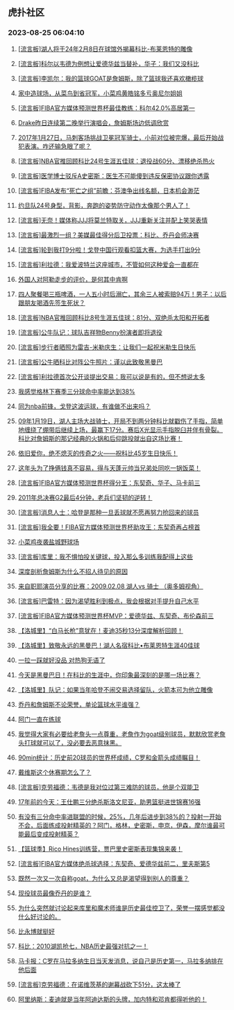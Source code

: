 ## 虎扑社区 
### 2023-08-25 06:04:10

1. [[流言板]湖人将于24年2​​月8日在球馆外揭幕科比-布莱恩特的雕像](https://bbs.hupu.com/61814867.html)

2. [[流言板]科尔以韦德为例想让爱德华兹当替补，华子：我们又没科比](https://bbs.hupu.com/61815601.html)

3. [[流言板]李凯尔：我的篮球GOAT是詹姆斯，除了篮球我还喜欢橄榄球](https://bbs.hupu.com/61813612.html)

4. [﻿家中造球场，从菜鸟到省冠军，小菜鸡黄皓铭多亏奥尼尔姐姐](https://bbs.hupu.com/61814381.html)

5. [[流言板]FIBA官方媒体预测世界杯最佳教练：科尔42.0%高居第一](https://bbs.hupu.com/61814489.html)

6. [Drake昨日连续第二晚举行演唱会，詹姆斯场边低调欣赏](https://bbs.hupu.com/61814416.html)

7. [2017年1月27日，马刺客场挑战卫冕冠军骑士，小前对位被完爆，最后开始战犯表演。咋还输急眼了呢？](https://bbs.hupu.com/61814274.html)

8. [[流言板]NBA官推回顾科比24号生涯五佳球：退役战60分、漂移绝杀热火](https://bbs.hupu.com/61815060.html)

9. [[流言板]医学博士驳斥A史密斯：医生不可能傻到违反保密协议跟你透露](https://bbs.hupu.com/61815150.html)

10. [[流言板]FIBA发布“死亡之组”前瞻：芬澳争出线名额，日本机会渺茫](https://bbs.hupu.com/61814118.html)

11. [约旦队24号身型，背影，奔跑的姿势防守动作太像那个男人了！](https://bbs.hupu.com/61810701.html)

12. [[流言板]无奈！媒体称JJJ将莫兰特取关，JJJ重新关注并配上笑哭表情](https://bbs.hupu.com/61815312.html)

13. [[流言板]最激烈一组？美媒最佳得分后卫投票：科比、乔丹会师决赛](https://bbs.hupu.com/61813353.html)

14. [[流言板]轮到我打9分啦！戈登中国行观看扣篮大赛，为选手打出9分](https://bbs.hupu.com/61813473.html)

15. [[流言板]利拉德：我爱波特兰这座城市，不管如何这种爱会一直都在](https://bbs.hupu.com/61814959.html)

16. [外国人对阿勒走步的评价，是何其中肯啊](https://bbs.hupu.com/61815519.html)

17. [四人聚餐喝三瓶啤酒，一人五小时后溺亡，其余三人被索赔94万！男子：以后跟朋友喝酒先签生死状？](https://bbs.hupu.com/61810867.html)

18. [[流言板]NBA官推回顾科比8号生涯五佳球：81分、双绝杀太阳和开拓者](https://bbs.hupu.com/61814917.html)

19. [[流言板]公牛队记：球队吉祥物Benny扮演者即将退役](https://bbs.hupu.com/61815499.html)

20. [[流言板]步行者晒照为雷吉-米勒庆生：让我们一起祝米勒生日快乐](https://bbs.hupu.com/61815045.html)

21. [[流言板]公牛晒科比对阵公牛照片：谨以此致敬黑曼巴](https://bbs.hupu.com/61814515.html)

22. [[流言板]利拉德首次公开谈提出交易：我可以说是有的，但不想说太多](https://bbs.hupu.com/61814851.html)

23. [我感觉格林下赛季三分球命中率能达到38%](https://bbs.hupu.com/61810954.html)

24. [同为nba前锋，戈登这波运球，有谁做不出来吗？](https://bbs.hupu.com/61807516.html)

25. [09年1月19日，湖人主场大战骑士，开局不到两分钟科比就戳伤了手指，简单地缠绕了绷带后继续上场，最赢下17分。赛后X光显示手指脱臼并伴有骨裂。科比对詹姆斯的那记经典的火锅和后仰跳投就出自这场比赛！](https://bbs.hupu.com/61811528.html)

26. [依旧爱你，绝不熄灭的传奇之火——祝科比45岁生日快乐️！](https://bbs.hupu.com/61806146.html)

27. [这年头为了挣俩钱真不容易，得与天蓬元帅当兄弟处同吃一锅饭菜！](https://bbs.hupu.com/61806906.html)

28. [[流言板]FIBA官方媒体预测世界杯得分王：东契奇、华子、马卡前三](https://bbs.hupu.com/61813427.html)

29. [2011年总决赛G2最后4分钟，老兵们坚韧的逆转！](https://bbs.hupu.com/61813836.html)

30. [[流言板]消息人士：哈登是那种一旦丢球就不愿再努力抢回来的球员](https://bbs.hupu.com/61806413.html)

31. [[流言板]我全要！FIBA官方媒体预测世界杯助攻王：东契奇再占榜首](https://bbs.hupu.com/61813594.html)

32. [小菜鸡夜袭盐城野球场](https://bbs.hupu.com/61811315.html)

33. [[流言板]库里：我不惧怕投关键球，投入那么多训练我配得上这些](https://bbs.hupu.com/61806815.html)

34. [深度剖析詹姆斯为什么不招人待见的原因](https://bbs.hupu.com/61815941.html)

35. [来自职耶演员分享的比赛：2009.02.08 湖人vs 骑士 （奥多姆视角）](https://bbs.hupu.com/61813722.html)

36. [[流言板]巴雷特：因为渴望胜利到极点，我会根据对手提升自己水平](https://bbs.hupu.com/61815682.html)

37. [[流言板]FIBA官方媒体预测世界杯MVP：爱德华兹、东契奇、布伦森前三](https://bbs.hupu.com/61812875.html)

38. [【洛城里】“白马长枪”意犹在！麦迪35秒13分深度解析回顾！](https://bbs.hupu.com/61803441.html)

39. [【洛城里】致敬永远的黑曼巴！湖人名宿科比•布莱恩特生涯40佳球](https://bbs.hupu.com/61810984.html)

40. [一拉一踩就好没品 对热狗无语了](https://bbs.hupu.com/61815938.html)

41. [今天是黑曼巴日！在科比的生涯中，你印象最深刻的是哪一场比赛？](https://bbs.hupu.com/61805838.html)

42. [【洛城里】队记：如果当年哈登不闹交易选择留队，火箭本可为他立雕像](https://bbs.hupu.com/61803590.html)

43. [乔丹和詹姆斯不论荣誉，单论篮球水平谁强？](https://bbs.hupu.com/61815865.html)

44. [阿门一直在练球](https://bbs.hupu.com/61813800.html)

45. [我觉得大家有必要给老詹头一点尊重，老詹作为goat级别球员，默默欣赏老詹头打球就可以了，没必要去恶意抹黑。](https://bbs.hupu.com/61811830.html)

46. [90min统计：历史前20球员的世界杯成绩，C罗和金箭头成绩瞩目！](https://bbs.hupu.com/61814578.html)

47. [戴维斯这个休赛期怎么了？](https://bbs.hupu.com/61815892.html)

48. [[流言板]克劳福德：韦德是我对位过第三难防的球员，他是个双能卫](https://bbs.hupu.com/61814100.html)

49. [17年前的今天：王仕鹏三分绝杀斯洛文尼亚，助男篮挺进世锦赛16强](https://bbs.hupu.com/61805473.html)

50. [有没有三分命中率进联盟的时候，25%，几年后进步到38%的？投射一开始不会，后面练成投射精英的？阿门，格林，史密斯，申京，伊森，摩尔谁最可能最后变成投射精英？](https://bbs.hupu.com/61814546.html)

51. [【篮球季】Rico Hines训练营，贾巴里史密斯表现集锦来袭！](https://bbs.hupu.com/61813098.html)

52. [[流言板]FIBA官方媒体绝杀球选择：东契奇、爱德华兹前二，里夫斯第5](https://bbs.hupu.com/61813182.html)

53. [既然一次又一次自称goat，为什么又总是渴望得到别人的尊重？](https://bbs.hupu.com/61813552.html)

54. [现役球员最像乔丹的是谁？](https://bbs.hupu.com/61811612.html)

55. [为什么突然就讨论起来库里和魔术师谁是历史最佳控卫了，荣誉一摆感觉都没什么好讨论的。](https://bbs.hupu.com/61815790.html)

56. [比永博就挺好](https://bbs.hupu.com/61812702.html)

57. [科比：2010湖凯抢七，NBA历史最强对抗之一！](https://bbs.hupu.com/61806189.html)

58. [马卡报：C罗在马拉多纳生日当天发消息，说自己是历史第一，马拉多纳排在他后面](https://bbs.hupu.com/61814541.html)

59. [[流言板]克劳福德：在诺维茨基的谢幕战砍下51分，这太棒了](https://bbs.hupu.com/61814161.html)

60. [阿里纳斯：麦迪就是当年阿迪达斯的头牌，加内特和邓肯都得听他的！](https://bbs.hupu.com/61813113.html)

